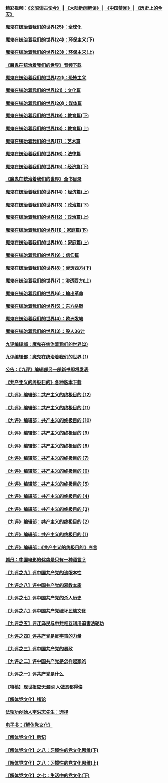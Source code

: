 #### 精彩视频：[《文昭谈古论今》](https://github.com/gfw-breaker/wenzhao/blob/master/README.md?t=11241231) | [《大陆新闻解读》](https://github.com/gfw-breaker/ntdtv-comedy/blob/master/README.md?t=11241231) | [《中国禁闻》](https://github.com/gfw-breaker/ntdtv-news/blob/master/README.md?t=11241231) | [《历史上的今天》](https://github.com/gfw-breaker/today-in-history/blob/master/README.md?t=11241231) 

#### [魔鬼在统治着我们的世界(25)：全球化](../pages/nsc422/n10788205.md?t=11241231) 

#### [魔鬼在统治着我们的世界(24)：环保主义(下)](../pages/nsc422/n10695307.md?t=11241231) 

#### [魔鬼在统治着我们的世界(23)：环保主义(上)](../pages/nsc422/n10688613.md?t=11241231) 

#### [《魔鬼在统治着我们的世界》音频下载](../pages/nsc422/n10635553.md?t=11241231) 

#### [魔鬼在统治着我们的世界(22)：恐怖主义](../pages/nsc422/n10614727.md?t=11241231) 

#### [魔鬼在统治着我们的世界(21)：文化篇](../pages/nsc422/n10597706.md?t=11241231) 

#### [魔鬼在统治着我们的世界(20)：媒体篇](../pages/nsc422/n10586579.md?t=11241231) 

#### [魔鬼在统治着我们的世界(19)：教育篇(下)](../pages/nsc422/n10564808.md?t=11241231) 

#### [魔鬼在统治着我们的世界(18)：教育篇(上)](../pages/nsc422/n10526970.md?t=11241231) 

#### [魔鬼在统治着我们的世界(17)：艺术篇](../pages/nsc422/n10499093.md?t=11241231) 

#### [魔鬼在统治着我们的世界(16)：法律篇](../pages/nsc422/n10485969.md?t=11241231) 

#### [魔鬼在统治着我们的世界(15)：经济篇(下)](../pages/nsc422/n10469975.md?t=11241231) 

#### [《魔鬼在统治着我们的世界》全书目录](../pages/nsc422/n10464261.md?t=11241231) 

#### [魔鬼在统治着我们的世界(14)：经济篇(上)](../pages/nsc422/n10457370.md?t=11241231) 

#### [魔鬼在统治着我们的世界(13)：政治篇(下)](../pages/nsc422/n10448270.md?t=11241231) 

#### [魔鬼在统治着我们的世界(12)：政治篇(上)](../pages/nsc422/n10444576.md?t=11241231) 

#### [魔鬼在统治着我们的世界(11)：家庭篇(下)](../pages/nsc422/n10440961.md?t=11241231) 

#### [魔鬼在统治着我们的世界(10)：家庭篇(上)](../pages/nsc422/n10435448.md?t=11241231) 

#### [魔鬼在统治着我们的世界(9)：信仰篇](../pages/nsc422/n10432159.md?t=11241231) 

#### [魔鬼在统治着我们的世界(8)：渗透西方(下)](../pages/nsc422/n10429603.md?t=11241231) 

#### [魔鬼在统治着我们的世界(7)：渗透西方(上)](../pages/nsc422/n10426013.md?t=11241231) 

#### [魔鬼在统治着我们的世界(6)：输出革命](../pages/nsc422/n10421536.md?t=11241231) 

#### [魔鬼在统治着我们的世界(5)：东方杀戮](../pages/nsc422/n10417707.md?t=11241231) 

#### [魔鬼在统治着我们的世界(4)：欧洲发端](../pages/nsc422/n10414890.md?t=11241231) 

#### [魔鬼在统治着我们的世界(3)：毁人36计](../pages/nsc422/n10411583.md?t=11241231) 

#### [九评编辑部：魔鬼在统治着我们的世界(2)](../pages/nsc422/n10410036.md?t=11241231) 

#### [九评编辑部：魔鬼在统治着我们的世界 (1)](../pages/nsc422/n10406825.md?t=11241231) 

#### [公告：《九评》编辑部另一部新书即将发表](../pages/nsc422/n10405104.md?t=11241231) 

#### [《共产主义的终极目的》各种版本下载](../pages/nsc422/n10022138.md?t=11241231) 

#### [《九评》编辑部：共产主义的终极目的 (12)](../pages/nsc422/n9933272.md?t=11241231) 

#### [《九评》编辑部：共产主义的终极目的 (11)](../pages/nsc422/n9924973.md?t=11241231) 

#### [《九评》编辑部：共产主义的终极目的 (10)](../pages/nsc422/n9920883.md?t=11241231) 

#### [《九评》编辑部：共产主义的终极目的 (9)](../pages/nsc422/n9916363.md?t=11241231) 

#### [《九评》编辑部：共产主义的终极目的 (8)](../pages/nsc422/n9912488.md?t=11241231) 

#### [《九评》编辑部：共产主义的终极目的 (7)](../pages/nsc422/n9901176.md?t=11241231) 

#### [《九评》编辑部：共产主义的终极目的 (6)](../pages/nsc422/n9899359.md?t=11241231) 

#### [《九评》编辑部：共产主义的终极目的 (5)](../pages/nsc422/n9893174.md?t=11241231) 

#### [《九评》编辑部：共产主义的终极目的 (4)](../pages/nsc422/n9891246.md?t=11241231) 

#### [《九评》编辑部：共产主义的终极目的 (3)](../pages/nsc422/n9879879.md?t=11241231) 

#### [《九评》编辑部：共产主义的终极目的 (2)](../pages/nsc422/n9876205.md?t=11241231) 

#### [《九评》编辑部：共产主义的终极目的 (1)](../pages/nsc422/n9865857.md?t=11241231) 

#### [《九评》编辑部：《共产主义的终极目的》序言](../pages/nsc422/n9862666.md?t=11241231) 

#### [颜丹：中国电影的优势是只有一种语言？](../pages/nsc422/n9583062.md?t=11241231) 

#### [【九评之九】评中国共产党的流氓本性](../pages/nsc422/n737542.md?t=11241231) 

#### [【九评之八】评中国共产党的邪教本质](../pages/nsc422/n735942.md?t=11241231) 

#### [【九评之七】评中国共产党的杀人历史](../pages/nsc422/n733806.md?t=11241231) 

#### [【九评之六】评中国共产党破坏民族文化](../pages/nsc422/n731667.md?t=11241231) 

#### [【九评之五】评江泽民与中共相互利用迫害法轮功](../pages/nsc422/n730058.md?t=11241231) 

#### [【九评之四】评共产党是反宇宙的力量](../pages/nsc422/n727814.md?t=11241231) 

#### [【九评之三】评中国共产党的暴政](../pages/nsc422/n725597.md?t=11241231) 

#### [【九评之二】评中国共产党是怎样起家的](../pages/nsc422/n723946.md?t=11241231) 

#### [【九评之一】评共产党是什么](../pages/nsc422/n722529.md?t=11241231) 

#### [【特稿】现世报应无漏网 人做恶都得偿](../pages/nsc422/n4215167.md?t=11241231) 

#### [【解体党文化】绪论](../pages/nsc422/n1449356.md?t=11241231) 

#### [法轮功创始人李洪志先生：选择](../pages/nsc422/n3580738.md?t=11241231) 

#### [电子书：《解体党文化》](../pages/nsc422/n1573484.md?t=11241231) 

#### [【解体党文化】后记](../pages/nsc422/n1531999.md?t=11241231) 

#### [【解体党文化】之八：习惯性的党文化思维(下)](../pages/nsc422/n1526477.md?t=11241231) 

#### [【解体党文化】之八：习惯性的党文化思维(上)](../pages/nsc422/n1520631.md?t=11241231) 

#### [【解体党文化】之七：生活中的党文化(下)](../pages/nsc422/n1513446.md?t=11241231) 

